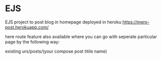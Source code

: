 # EJS
EJS project to post blog in homepage
deployed in heroku https://mero-post.herokuapp.com/

here route feature also available where you can go with seperate particular page by the following way:

existing urs/posts/(your compose post titile name) 
